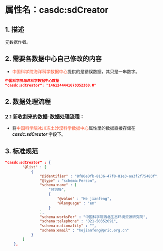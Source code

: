 # 属性名：casdc:sdCreator

## 1. 描述
元数据作者。

## 2. 需要各数据中心自己修改的内容

  * <font color="#fc5531">中国科学院海洋科学数据中心</font>提供的是错误数据，其只是一串数字。
```json
中国科学院海洋科学数据中心数据
"casdc:sdCreator": "1461244441678352380.0"

```

## 2. 数据处理流程
### 2.1 新收割来的数据-数据处理流程：

  * 将<font color="#fc5531">中国科学院冰川冻土沙漠科学数据中心</font>属性里的数据直接存储在 ___casdc:sdCreator___ 字段下。


## 3. 标准规范
```json
"casdc:sdCreator" : {
        "@list" : [
            {
                "@identifier" : "8f86e0fb-8136-47f0-81e3-aa3f2f75483f",
                "@type" : "schema:Person",
                "schema:name" : [
                    "何剑锋",
                    {
                        "@value" : "He jianfeng",
                        "@language" : "en"
                    }
                ],
                "schema:worksFor" : "中国科学院西北生态环境资源研究院",
                "schema:telephone" : "021-50352091",
                "schema:nationality" : "",
                "schema:email" : "hejianfeng@pric.org.cn"
            }
        ]
    },
``` 